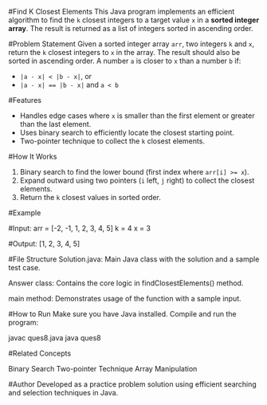 #Find K Closest Elements
This Java program implements an efficient algorithm to find the `k` closest integers to a target value `x` in a **sorted integer array**. The result is returned as a list of integers sorted in ascending order.

#Problem Statement
Given a sorted integer array `arr`, two integers `k` and `x`, return the `k` closest integers to `x` in the array.
The result should also be sorted in ascending order. A number `a` is closer to `x` than a number `b` if:
- `|a - x| < |b - x|`, or
- `|a - x| == |b - x|` and `a < b`

#Features
- Handles edge cases where `x` is smaller than the first element or greater than the last element.
- Uses binary search to efficiently locate the closest starting point.
- Two-pointer technique to collect the `k` closest elements.

#How It Works

1. Binary search to find the lower bound (first index where `arr[i] >= x`).
2. Expand outward using two pointers (`i` left, `j` right) to collect the closest elements.
3. Return the `k` closest values in sorted order.

#Example

#Input:
arr = [-2, -1, 1, 2, 3, 4, 5]
k = 4
x = 3

#Output:
[1, 2, 3, 4, 5]

#File Structure
Solution.java: Main Java class with the solution and a sample test case.

Answer class: Contains the core logic in findClosestElements() method.

main method: Demonstrates usage of the function with a sample input.

#How to Run
Make sure you have Java installed.
Compile and run the program:

javac ques8.java
java ques8

#Related Concepts

Binary Search
Two-pointer Technique
Array Manipulation

#Author
Developed as a practice problem solution using efficient searching and selection techniques in Java.
